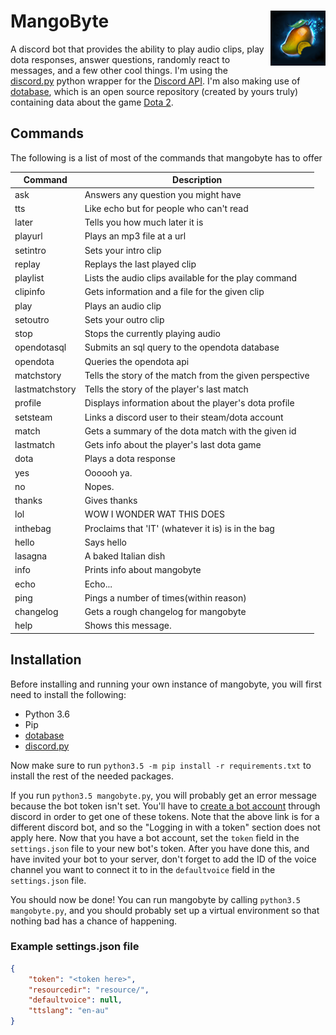 # MangoByte<img align="right" src="mangobyte.png"/>
A discord bot that provides the ability to play audio clips, play dota responses, answer questions, randomly react to messages, and a few other cool things. I'm using the [discord.py](https://github.com/Rapptz/discord.py) python wrapper for the [Discord API](https://discordapp.com/developers). I'm also making use of [dotabase](https://github.com/mdiller/dotabase), which is an open source repository (created by yours truly) containing data about the game [Dota 2](http://www.dota2.com).

## Commands
The following is a list of most of the commands that mangobyte has to offer

|        Command|Description |
| --------------|--- |
| ask           | Answers any question you might have |
| tts           | Like echo but for people who can't read |
| later         | Tells you how much later it is |
| playurl       | Plays an mp3 file at a url |
| setintro      | Sets your intro clip |
| replay        | Replays the last played clip |
| playlist      | Lists the audio clips available for the play command |
| clipinfo      | Gets information and a file for the given clip |
| play          | Plays an audio clip |
| setoutro      | Sets your outro clip |
| stop          | Stops the currently playing audio |
| opendotasql   | Submits an sql query to the opendota database |
| opendota      | Queries the opendota api |
| matchstory    | Tells the story of the match from the given perspective |
| lastmatchstory| Tells the story of the player's last match |
| profile       | Displays information about the player's dota profile |
| setsteam      | Links a discord user to their steam/dota account |
| match         | Gets a summary of the dota match with the given id |
| lastmatch     | Gets info about the player's last dota game |
| dota          | Plays a dota response |
| yes           | Oooooh ya. |
| no            | Nopes. |
| thanks        | Gives thanks |
| lol           | WOW I WONDER WAT THIS DOES |
| inthebag      | Proclaims that 'IT' (whatever it is) is in the bag |
| hello         | Says hello |
| lasagna       | A baked Italian dish |
| info          | Prints info about mangobyte |
| echo          | Echo... |
| ping          | Pings a number of times(within reason) |
| changelog     | Gets a rough changelog for mangobyte |
| help          | Shows this message. |

## Installation

Before installing and running your own instance of mangobyte, you will first need to install the following:

* Python 3.6
* Pip
* [dotabase](https://github.com/mdiller/dotabase)
* [discord.py](https://github.com/Rapptz/discord.py)

Now make sure to run `python3.5 -m pip install -r requirements.txt` to install the rest of the needed packages.

If you run `python3.5 mangobyte.py`, you will probably get an error message because the bot token isn't set. You'll have to [create a bot account](https://twentysix26.github.io/Red-Docs/red_guide_bot_accounts/) through discord in order to get one of these tokens. Note that the above link is for a different discord bot, and so the "Logging in with a token" section does not apply here. Now that you have a bot account, set the `token` field in the `settings.json` file to your new bot's token. After you have done this, and have invited your bot to your server, don't forget to add the ID of the voice channel you want to connect it to in the `defaultvoice` field in the `settings.json` file.

You should now be done! You can run mangobyte by calling `python3.5 mangobyte.py`, and you should probably set up a virtual environment so that nothing bad has a chance of happening.

### Example settings.json file

```json
{
	"token": "<token here>",
	"resourcedir": "resource/",
	"defaultvoice": null,
	"ttslang": "en-au"
}
```
